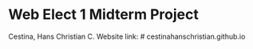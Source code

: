 # Web Elect 1 Midterm Project
Cestina, Hans Christian C.
Website link: # cestinahanschristian.github.io
